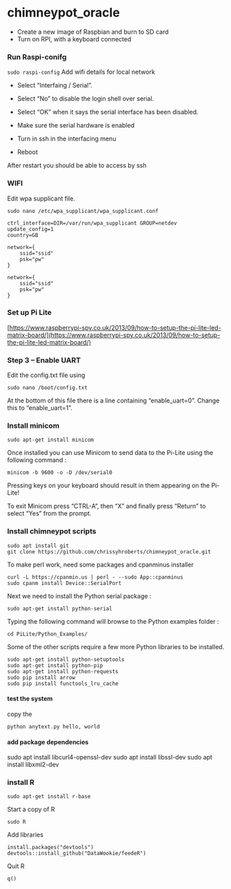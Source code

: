 # chimneypot_oracle

* Create a new image of Raspbian and burn to SD card
* Turn on RPI, with a keyboard connected

### Run Raspi-conifg
`sudo raspi-config`
Add wifi details for local network

* Select “Interfaing / Serial”. 
* Select “No” to disable the login shell over serial. 
* Select “OK” when it says the serial interface has been disabled. 
* Make sure the serial hardware is enabled

* Turn in ssh in the interfacing menu
* Reboot


After restart you should be able to access by ssh



### WIFI

Edit wpa supplicant file. 

`sudo nano /etc/wpa_supplicant/wpa_supplicant.conf`


	ctrl_interface=DIR=/var/run/wpa_supplicant GROUP=netdev
	update_config=1
	country=GB
		
	network={
        ssid="ssid"
        psk="pw"
	}

	network={
        ssid="ssid"
        psk="pw"
	}

### Set up Pi Lite
[https://www.raspberrypi-spy.co.uk/2013/09/how-to-setup-the-pi-lite-led-matrix-board/](https://www.raspberrypi-spy.co.uk/2013/09/how-to-setup-the-pi-lite-led-matrix-board/)

### Step 3 – Enable UART
Edit the config.txt file using

	sudo nano /boot/config.txt

At the bottom of this file there is a line containing “enable_uart=0”. Change this to “enable_uart=1”.


### Install minicom

	sudo apt-get install minicom
	

Once installed you can use Minicom to send data to the Pi-Lite using the following command :

	minicom -b 9600 -o -D /dev/serial0

Pressing keys on your keyboard should result in them appearing on the Pi-Lite!

To exit Minicom press “CTRL-A”, then “X” and finally press “Return” to select “Yes” from the prompt.


### Install chimneypot scripts
	sudo apt install git
	git clone https://github.com/chrissyhroberts/chimneypot_oracle.git

To make perl work, need some packages and cpanminus installer

	curl -L https://cpanmin.us | perl - --sudo App::cpanminus
	sudo cpanm install Device::SerialPort
	



Next we need to install the Python serial package :

	sudo apt-get install python-serial

Typing the following command will browse to the Python examples folder :

	cd PiLite/Python_Examples/

Some of the other scripts require a few more Python libraries to be installed.

	sudo apt-get install python-setuptools
	sudo apt-get install python-pip
	sudo apt-get install python-requests
	sudo pip install arrow
	sudo pip install functools_lru_cache
	
#### test the system
copy the 

	python anytext.py hello, world


#### add package dependencies

sudo apt install libcurl4-openssl-dev
sudo apt install libssl-dev
sudo apt install libxml2-dev


### install R
	sudo apt-get install r-base

Start a copy of R
	
	sudo R

Add libraries

	install.packages("devtools")
	devtools::install_github("DataWookie/feedeR")

Quit R
	
	q()
	
	
